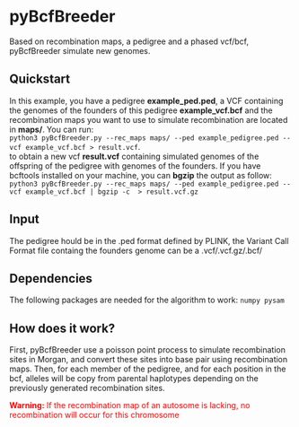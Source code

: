 # pyBcfBreeder
Based on recombination maps, a pedigree and a phased vcf/bcf, pyBcfBreeder simulate new genomes.

## Quickstart
In this example, you have a pedigree **example_ped.ped**, a VCF containing the genomes of the founders of this pedigree **example_vcf.bcf** and the recombination maps you want to use to simulate recombination are located in **maps/**. You can run: \
`python3 pyBcfBreeder.py --rec_maps maps/ --ped example_pedigree.ped --vcf example_vcf.bcf > result.vcf`. \
to obtain a new vcf **result.vcf** containing simulated genomes of the offspring of the pedigree with genomes of the founders.
If you have bcftools installed on your machine, you can **bgzip** the output as follow: \
`python3 pyBcfBreeder.py --rec_maps maps/ --ped example_pedigree.ped --vcf example_vcf.bcf | bgzip -c  > result.vcf.gz`

## Input
The pedigree hould be in the .ped format defined by PLINK, the Variant Call Format file containg the founders genome can be a .vcf/.vcf.gz/.bcf/

## Dependencies
The following packages are needed for the algorithm to work:
`numpy pysam`


## How does it work?
First, pyBcfBreeder use a poisson point process to simulate recombination sites in Morgan, and convert these sites into base pair using recombination maps.
Then, for each member of the pedigree, and for each position in the bcf, alleles will be copy from parental haplotypes depending on the previously generated recombination sites.

<p style="color:red"><b>Warning:</b> If the recombination map of an autosome is lacking, no recombination will occur for this chromosome </p>